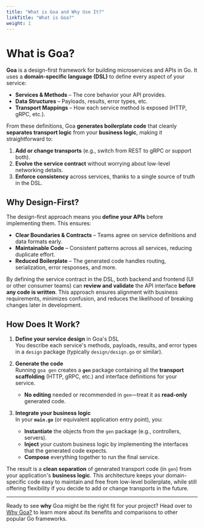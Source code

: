 ```yaml
---
title: "What is Goa and Why Use It?"
linkTitle: "What is Goa?"
weight: 1
---
```


# What is Goa?

**Goa** is a design-first framework for building microservices and APIs in Go. It uses a **domain-specific language (DSL)** to define every aspect of your service:

- **Services & Methods** – The core behavior your API provides.  
- **Data Structures** – Payloads, results, error types, etc.  
- **Transport Mappings** – How each service method is exposed (HTTP, gRPC, etc.).

From these definitions, Goa **generates boilerplate code** that cleanly **separates transport logic** from your **business logic**, making it straightforward to:

1. **Add or change transports** (e.g., switch from REST to gRPC or support both).  
2. **Evolve the service contract** without worrying about low-level networking details.  
3. **Enforce consistency** across services, thanks to a single source of truth in the DSL.

## Why Design-First?

The design-first approach means you **define your APIs** before implementing them. This ensures:

- **Clear Boundaries & Contracts** – Teams agree on service definitions and data formats early.  
- **Maintainable Code** – Consistent patterns across all services, reducing duplicate effort.  
- **Reduced Boilerplate** – The generated code handles routing, serialization, error responses, and more.

By defining the service contract in the DSL, both backend and frontend (UI or other consumer teams) can **review and validate** the API interface **before any code is written**. This approach ensures alignment with business requirements, minimizes confusion, and reduces the likelihood of breaking changes later in development.

## How Does It Work?

1. **Define your service design** in Goa's DSL  
   You describe each service's methods, payloads, results, and error types in a `design` package (typically `design/design.go` or similar).

2. **Generate the code**  
   Running `goa gen` creates a **`gen`** package containing all the **transport scaffolding** (HTTP, gRPC, etc.) and interface definitions for your service.  
   - **No editing** needed or recommended in `gen`—treat it as **read-only** generated code.

3. **Integrate your business logic**  
   In your **`main.go`** (or equivalent application entry point), you:
   - **Instantiate** the objects from the `gen` package (e.g., controllers, servers).  
   - **Inject** your custom business logic by implementing the interfaces that the generated code expects.  
   - **Compose** everything together to run the final service.

The result is a **clean separation** of generated transport code (in `gen`) from your application's **business logic**. This architecture keeps your domain-specific code easy to maintain and free from low-level boilerplate, while still offering flexibility if you decide to add or change transports in the future.

---

Ready to see **why** Goa might be the right fit for your project? Head over to [Why Goa?](./2-why-goa/) to learn more about its benefits and comparisons to other popular Go frameworks.
